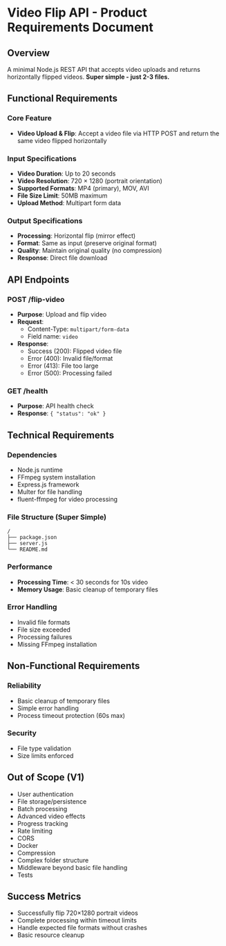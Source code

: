 # Video Flip API - Product Requirements Document

## Overview

A minimal Node.js REST API that accepts video uploads and returns horizontally flipped videos. **Super simple - just 2-3 files.**

## Functional Requirements

### Core Feature

- **Video Upload & Flip**: Accept a video file via HTTP POST and return the same video flipped horizontally

### Input Specifications

- **Video Duration**: Up to 20 seconds
- **Video Resolution**: 720 × 1280 (portrait orientation)
- **Supported Formats**: MP4 (primary), MOV, AVI
- **File Size Limit**: 50MB maximum
- **Upload Method**: Multipart form data

### Output Specifications

- **Processing**: Horizontal flip (mirror effect)
- **Format**: Same as input (preserve original format)
- **Quality**: Maintain original quality (no compression)
- **Response**: Direct file download

## API Endpoints

### POST /flip-video

- **Purpose**: Upload and flip video
- **Request**:
  - Content-Type: `multipart/form-data`
  - Field name: `video`
- **Response**:
  - Success (200): Flipped video file
  - Error (400): Invalid file/format
  - Error (413): File too large
  - Error (500): Processing failed

### GET /health

- **Purpose**: API health check
- **Response**: `{ "status": "ok" }`

## Technical Requirements

### Dependencies

- Node.js runtime
- FFmpeg system installation
- Express.js framework
- Multer for file handling
- fluent-ffmpeg for video processing

### File Structure (Super Simple)

```
/
├── package.json
├── server.js
└── README.md
```

### Performance

- **Processing Time**: < 30 seconds for 10s video
- **Memory Usage**: Basic cleanup of temporary files

### Error Handling

- Invalid file formats
- File size exceeded
- Processing failures
- Missing FFmpeg installation

## Non-Functional Requirements

### Reliability

- Basic cleanup of temporary files
- Simple error handling
- Process timeout protection (60s max)

### Security

- File type validation
- Size limits enforced

## Out of Scope (V1)

- User authentication
- File storage/persistence
- Batch processing
- Advanced video effects
- Progress tracking
- Rate limiting
- CORS
- Docker
- Compression
- Complex folder structure
- Middleware beyond basic file handling
- Tests

## Success Metrics

- Successfully flip 720×1280 portrait videos
- Complete processing within timeout limits
- Handle expected file formats without crashes
- Basic resource cleanup
